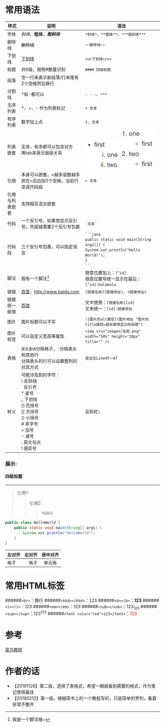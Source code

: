 # 常用语法

| 样式 | 说明 | 语法 |
| ---- | ---- | ---- |
| 字体 | *斜体*、**粗体**、***粗斜体*** | `*斜体*`、`**粗体**`、`***粗斜体***` |
| 删除线 | ~~删除线~~ | `~~删除线~~` |
| 下划线 | <u>下划线</u> | `<u>下划线</u>` |
| 标题 | 共6级，按照#数量识别 | `#### 四级标题` |
| 段落 | 空一行来表示新段落/行末尾有2个空格然后换行 |  |
| 分割线 | *和-都可以 | `- - -`、`***` |
| 无序列表 | *、+、- 作为列表标记 | `+ 文本` |
| 有序列表 | 数字加上点 | `1. 文本` |
| 列表嵌套 | 无序、有序都可以包含对方<br>用tab来表示层级关系 | ![markdown_list1](src/main/resources/markdown_list1.png "无序嵌套有序")  ![markdown_list2](src/main/resources/markdown_list2.png "有序嵌套无序") |
| 引用 | 本身可以嵌套，>越多层数越多<br>若在>后边加5个空格，当前行变成代码段 | `> 文本` |
| 引用与列表嵌套 | 支持相互混合嵌套 |  |
| 代码 | 一个反引号，如果想显示反引号，外层就需要2个反引号包裹 | `` `文本` `` |
| 代码段 | 三个反引号包裹，可以指定语言 | `` ```java ``<br>`` public static void main(String args[]) { ``<br>`` System.out.println("Hello World!"); ``<br>`` } ``<br>`` ``` `` |
| 脚注 | 我有一个脚注[^1] | 随意位置加上：`[^id]`<br>随意位置写统一显示在最后：`[^id]:balabala`|
| 链接 | [百度](http://www.baidu.com)、<http://www.baidu.com> | `[链接名称](链接地址)`、`<链接地址>` |
| 链接统一赋值 | [百度][百度链接] | 文中使用：`[链接名称][id]`<br>文末统一：`[id]:链接地址` |
| 图片 | 图片标题可以不写 | `![图片的alt属性](图片地址 "图片的title属性=鼠标悬停显示的标题")` |
| 图片标签 | 可以自定义宽高等属性 | `<img src="images/名称.png" width="50%" height="20px" title="" />` |
| 表格 | `英文竖线`分隔格子，`-`分隔表头和其他行<br>分隔表头的行可以设置整列的对其方式 | `语法见Line45～47` |
| 转义 | 可能涉及到的字符：<br>\\  反斜线<br>\`  反引号<br>\*  星号<br>\_  下划线<br>\{\} 花括号<br>\[\] 方括号<br>\(\) 小括号<br>\#  井字号<br>\+  加号<br>\-  减号<br>\.  英文句点<br>\!  感叹号 | 反斜杠`\` |

### 展示:
#### 四级标题
- - -
[^1]:我是一个脚注哦~

> 引用1
>> 引用2
>>>     代码行

```java
public class HelloWorld {
    public static void main(String[] args) {
        System.out.println("HelloWorld");
    }
}
```

[百度链接]:http://www.baidu.com

| 左对齐 | 右对齐 | 居中对齐 |
|:-|-:|:-:|
| 格子 | 格子 | 单元格 |

# 常用HTML标签
######`<br>`：换行
######`<kbd></kbd>`：<kbd>123</kbd>
######`<b></b>`：<b>123</b>
######`<i></i>`：<i>123</i>
######`<em></em>`：<em>123</em>
######`<sub></sub>`：123<sub>123</sub>
######`<sup></sup>`：123<sup>123</sup>
######`<font color="red">123</font>`：<font color="red">123</font>

# 参考
[菜鸟教程](https://www.runoob.com/markdown/md-tutorial.html)

# 作者的话
+ 【20191126】第二版，选择了表格式，希望一眼就看到需要的格式，作为笔记使用最佳
+ 【20180212】第一版，根据简书上的一个教程写的，只是简单的罗列，看着非常不整齐